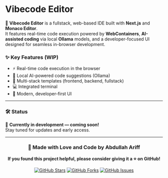 # Vibecode Editor

🚀 **Vibecode Editor** is a fullstack, web-based IDE built with **Next.js** and **Monaco Editor**.  
It features real-time code execution powered by **WebContainers**, **AI-assisted coding** via local **Ollama** models, and a developer-focused UI designed for seamless in-browser development.

### ✨ Key Features (WIP)
- ⚡ Real-time code execution in the browser  
- 🧠 Local AI-powered code suggestions (Ollama)  
- 🧩 Multi-stack templates (frontend, backend, fullstack)  
- 💻 Integrated terminal  
- 🎨 Modern, developer-first UI  

---

### 🛠️ Status
🚧 **Currently in development — coming soon!**  
Stay tuned for updates and early access.

---

<div align="center">
  
### 💜 Made with Love and Code by Abdullah Ariff

**If you found this project helpful, please consider giving it a ⭐ on GitHub!**

[![GitHub Stars](https://img.shields.io/github/stars/abdhullah200/VibraCode?style=social)](https://github.com/abdhullah200/VibraCode)
[![GitHub Forks](https://img.shields.io/github/forks/abdhullah200/VibraCode?style=social)](https://github.com/abdhullah200/VibraCode/fork)
[![GitHub Issues](https://img.shields.io/github/issues/abdhullah200/VibraCode)](https://github.com/abdhullah200/VibraCode/issues)



</div>
